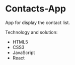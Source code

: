 # Contacts-App

App for display the contact list. 

Technology and solution:

* HTML5
* CSS3
* JavaScript
* React
